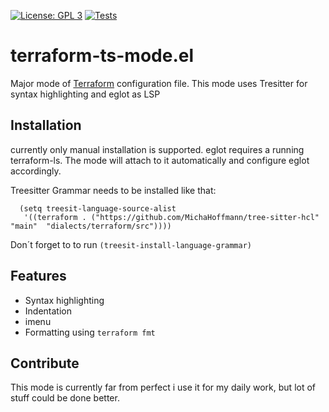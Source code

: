 [![License: GPL 3](https://img.shields.io/badge/license-GPL_3-green.svg)](http://www.gnu.org/licenses/gpl-3.0.txt)
[![Tests](https://github.com/kgrotel/terraform-ts-mode/actions/workflows/tests.yml/badge.svg)](https://github.com/kgrotel/terraform-ts-mode/actions/workflows/tests.yml)


# terraform-ts-mode.el

Major mode of [Terraform](http://www.terraform.io/) configuration file. This mode uses Tresitter for syntax highlighting and eglot as LSP


## Installation

currently only manual installation is supported. eglot requires a running terraform-ls. The mode will attach to it automatically and configure eglot accordingly.

Treesitter Grammar needs to be installed like that:

```
  (setq treesit-language-source-alist
   '((terraform . ("https://github.com/MichaHoffmann/tree-sitter-hcl"  "main"  "dialects/terraform/src"))))
```

Don´t forget to to run ```(treesit-install-language-grammar)```

## Features

- Syntax highlighting
- Indentation
- imenu
- Formatting using `terraform fmt`

## Contribute

This mode is currently far from perfect i use it for my daily work, but lot of stuff could be done better. 


